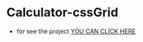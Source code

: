 # Calculator-cssGrid

* for see the project [YOU CAN CLİCK HERE](https://m-burak-yilmazer.github.io/Calculator-cssGrid/)
